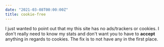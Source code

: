 ```yaml
---
date: "2021-03-08T00:00:00Z"
title: cookie-free
---
```


I just wanted to point out that my this site has no ads/trackers or cookies. I don't really need to know my stats and don't want you 
to have to **accept** anything in regards to cookies. The fix is to not have any in the first place.
